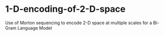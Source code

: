 # 1-D-encoding-of-2-D-space
Use of Morton sequencing to encode 2-D space at multiple scales for a Bi-Gram Language Model
